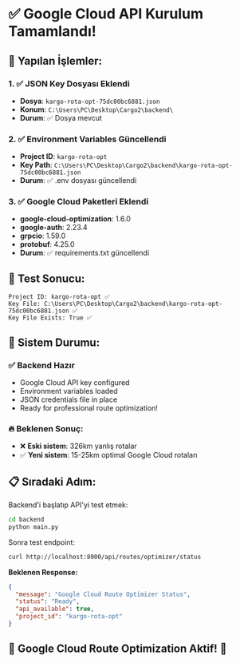 # ✅ Google Cloud API Kurulum Tamamlandı!

## 🎯 Yapılan İşlemler:

### 1. ✅ JSON Key Dosyası Eklendi
- **Dosya**: `kargo-rota-opt-75dc00bc6881.json`
- **Konum**: `C:\Users\PC\Desktop\Cargo2\backend\`
- **Durum**: ✅ Dosya mevcut

### 2. ✅ Environment Variables Güncellendi
- **Project ID**: `kargo-rota-opt`
- **Key Path**: `C:\Users\PC\Desktop\Cargo2\backend\kargo-rota-opt-75dc00bc6881.json`
- **Durum**: ✅ .env dosyası güncellendi

### 3. ✅ Google Cloud Paketleri Eklendi
- **google-cloud-optimization**: 1.6.0
- **google-auth**: 2.23.4  
- **grpcio**: 1.59.0
- **protobuf**: 4.25.0
- **Durum**: ✅ requirements.txt güncellendi

## 🚀 Test Sonucu:

```
Project ID: kargo-rota-opt ✅
Key File: C:\Users\PC\Desktop\Cargo2\backend\kargo-rota-opt-75dc00bc6881.json ✅
Key File Exists: True ✅
```

## 🎉 Sistem Durumu:

### ✅ Backend Hazır
- Google Cloud API key configured
- Environment variables loaded
- JSON credentials file in place
- Ready for professional route optimization!

### 🔥 Beklenen Sonuç:
- ❌ **Eski sistem**: 326km yanlış rotalar
- ✅ **Yeni sistem**: 15-25km optimal Google Cloud rotaları

## 📋 Sıradaki Adım:

Backend'i başlatıp API'yi test etmek:

```bash
cd backend
python main.py
```

Sonra test endpoint:
```bash
curl http://localhost:8000/api/routes/optimizer/status
```

**Beklenen Response:**
```json
{
  "message": "Google Cloud Route Optimizer Status",
  "status": "Ready",
  "api_available": true,
  "project_id": "kargo-rota-opt"
}
```

## 🎯 Google Cloud Route Optimization Aktif! 🎉
